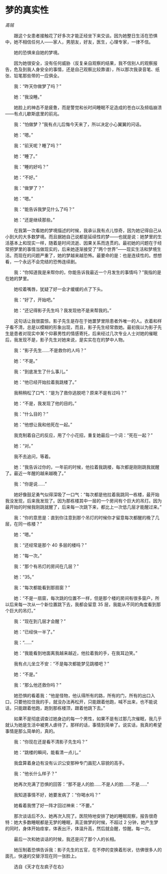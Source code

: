 # 梦的真实性

*高铭*

　　跟这个女患者接触花了好多次才能正经坐下来交谈。因为她整日生活在恐惧中，她不相信任何人——家人，男朋友，好友，医生，心理专家，一律不信。

　　她的恐惧来自她的梦境。

　　因为她很安全，没有任何威胁（反复亲自观察的结果，我不信别人的观察报告，危及到我人身安全的事情，还是自己观察比较靠谱），所以那次我录音笔、纸张、铅笔那些带的一应俱全。

　　我：“昨天你做梦了吗？”

　　她：“我没睡。”

　　她脸上的神态不是疲惫，而是警觉和长时间睡眠不足造成的苍白以及频临崩溃——有点儿歇斯底里的前兆。

　　我：“怕做梦？”我有点儿后悔今天来了，所以决定小心翼翼的问话。

　　她：“嗯。”

　　我：“前天呢？睡了吗？”

　　她：“睡了。”

　　我：“睡的好吗？”

　　她：“不好。”

　　我：“做梦了？”

　　她：“嗯。”

　　我：“能告诉我梦见什么了吗？”

　　她：“还是继续那些。”

　　在我第一次看她的梦境描述的时候，我承认我有点儿惊奇，因为她记得自己从小到大的大多数梦境。而且据她自己说都是延续性的梦——也就是说：她梦里的生活基本上和现实一样，随着是时间流逝、因果关系而连贯的。最初她的问题在于经常把梦里的事情当做现实的，后来她逐渐接受了“两个世界”——现实生活和梦境生活。而现在的问题严重了，她的梦越来越恐怖。最要命的是：也是连续性的。想想看，一个永远不会完结的恐怖连续剧。

　　我：“你知道我是来帮你的，你能告诉我最近一个月发生的事情吗？”我指的是在她的梦里。

　　她咬着嘴唇，犹疑了好一会才缓缓的点了下头。

　　我：“好了，开始吧。”

　　她：“还记得影子先生吗？我发现他不是来帮我的。”

　　这句话让我很震惊。影子先生是存在于她噩梦里除患者外唯一的人。衣着和样子看不清，总是以模糊的形象出现，而且，影子先生经常救她。最初我以为影子先生是患者对现实中某个仰慕男性的情感寄托，后来经过几次专业人士对她的催眠后，我发现不是，影子先生对她来说，是实实在在的梦中人物。

　　我：“影子先生……不是救你的人吗？”

　　她：“不是。”

　　我：“到底发生了什么事儿。”

　　她：“他已经开始拉着我跳楼了。”

　　我稍稍松了口气：“是为了救你逃脱吧？原来不是有过吗？”

　　她：“不是，我发现了他的目的。”

　　我：“什么目的？”

　　她：“他想让我和他死在一起。”

　　我克制着自己的反应，用了个小花招，重复她最后一个词：“死在一起？”

　　她：“对。”

　　我不去追问，等着。

　　她：“我告诉过你的，一年前的时候，他拉着我跳楼，每次都是刚刚跳我就醒了。最近一年醒的越来越晚了。”

　　我：“你是说……”

　　她好像鼓足勇气似得深吸了一口气：“每次都是他拉着我跳同一栋楼，最开始我没发现，后来我发现了。因为那栋楼其中一层的一个房间有个巨大的吊灯。因为最开始的时候我刚跳就醒了，后来每一次跳下来，都比上一次低几层才能醒过来。”

　　我：“你的意思是：直到你注意到那个吊灯的时候你才留意每次都醒的晚了几层，在同一栋楼？”

　　她：“嗯。”

　　我：“还经常是那个 40 多层的楼吗？”

　　她：“每一次。”

　　我：“那个有吊灯的房间在几层？”

　　她：“35。”

　　我：“每次都能看到那扇窗？”

　　她：“不是一扇窗，每次跳的位置不一样，但是那个楼的房间有很多窗户，所以后来每一次从一个新位置跳下去，我都会留意 35 层，我能从不同的角度看到那个巨大的吊灯。”

　　我：“现在到几层才会醒？”

　　她：“已经快一半了。”

　　我：“……”

　　她：“我能看到地面离我越来越近，他拉着我的手，在我耳边笑。”

　　我有点儿坐立不安：“不是每次都能梦见跳楼吧？”

　　她：“不是。”

　　我：“那么他还救你吗？”

　　她恐惧的看着我：“他是怪物，他认得所有的路，所有的门，所有的出口入口，只要他拉住我的手，就没办法再松开，只能跟着他跑，喊不出来，也不能说话，只能跟着他跑，跑到那栋楼顶，跟着他跳下去。”

　　如果不是彻底调查过她身边的每一个男性，如果不是有过那几次催眠，我几乎就认为她是生活中被男人虐待了。那样的话，事情到简单了。说实话，我真的希望事情是那么简单的，真的。

　　我：“你现在还是看不清影子先生吗？”

　　她：“跳楼的瞬间，能看清一点儿。”

　　我盘算着身边有没有认识公安那种专门画犯人容貌的高手。

　　我：“他长什么样子？”

　　她再次充满了恐惧的回答：“那不是人的脸……不是人的脸……不是……”

　　我知道事情不好，她要发病了：“你喝水吗？”

　　她看着我愣了好一阵才回过神来：“不要。”

　　那次谈话后不久、她再次入院了。医院特地安排了她的睡眠观察，报告很奇特：她大多数睡眠都是无梦的睡眠，真正做梦的时候，不超过 2 分钟，她产生梦的同时，身体开始痉挛，体表出汗，体温升高，然后就会醒，惊醒。每一次。

　　最后一次和她谈话的时候，我还是问了那个人的长相。

　　她压制着恐惧告诉我：影子先生的五官，在不停的变换着形状，彷佛很多人的面孔，快速的交替浮现在同一张脸上。

　　选自《天才在左疯子在右》
